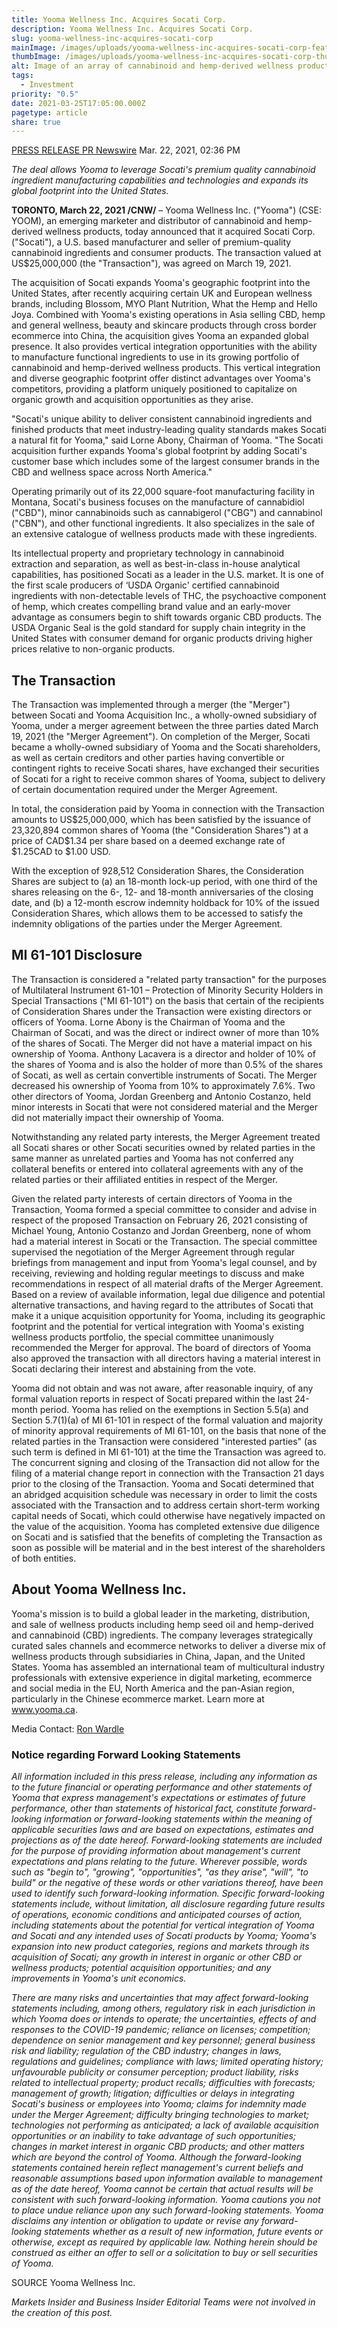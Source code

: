 ```yaml
---
title: Yooma Wellness Inc. Acquires Socati Corp.
description: Yooma Wellness Inc. Acquires Socati Corp.
slug: yooma-wellness-inc-acquires-socati-corp
mainImage: /images/uploads/yooma-wellness-inc-acquires-socati-corp-featured.jpg
thumbImage: /images/uploads/yooma-wellness-inc-acquires-socati-corp-thumb.jpg
alt: Image of an array of cannabinoid and hemp-derived wellness products.
tags:
  - Investment
priority: "0.5"
date: 2021-03-25T17:05:00.000Z
pagetype: article
share: true
---
```

[PRESS RELEASE PR Newswire](https://markets.businessinsider.com/author/pr-newswire)
Mar. 22, 2021, 02:36 PM

*The deal allows Yooma to leverage Socati's premium quality cannabinoid ingredient manufacturing capabilities and technologies and expands its global footprint into the United States.*

**TORONTO, March 22, 2021 /CNW/** – Yooma Wellness Inc. ("Yooma") (CSE: YOOM), an emerging marketer and distributor of cannabinoid and hemp-derived wellness products, today announced that it acquired Socati Corp.("Socati"), a U.S. based manufacturer and seller of premium-quality cannabinoid ingredients and consumer products. The transaction valued at US$25,000,000 (the "Transaction"), was agreed on March 19, 2021.

The acquisition of Socati expands Yooma's geographic footprint into the United States, after recently acquiring certain UK and European wellness brands, including Blossom, MYO Plant Nutrition, What the Hemp and Hello Joya.  Combined with Yooma's existing operations in Asia selling CBD, hemp and general wellness, beauty and skincare products through cross border ecommerce into China, the acquisition gives Yooma an expanded global presence.  It also provides vertical integration opportunities with the ability to manufacture functional ingredients to use in its growing portfolio of cannabinoid and hemp-derived wellness products.  This vertical integration and diverse geographic footprint offer distinct advantages over Yooma's competitors, providing a platform uniquely positioned to capitalize on organic growth and acquisition opportunities as they arise.

"Socati's unique ability to deliver consistent cannabinoid ingredients and finished products that meet industry-leading quality standards makes Socati a natural fit for Yooma," said Lorne Abony, Chairman of Yooma.  "The Socati acquisition further expands Yooma's global footprint by adding Socati's customer base which includes some of the largest consumer brands in the CBD and wellness space across North America."

Operating primarily out of its 22,000 square-foot manufacturing facility in Montana, Socati's business focuses on the manufacture of cannabidiol ("CBD"), minor cannabinoids such as cannabigerol ("CBG") and cannabinol ("CBN"), and other functional ingredients. It also specializes in the sale of an extensive catalogue of wellness products made with these ingredients.

Its intellectual property and proprietary technology in cannabinoid extraction and separation, as well as best-in-class in-house analytical capabilities, has positioned Socati as a leader in the U.S. market. It is one of the first scale producers of ‘USDA Organic' certified cannabinoid ingredients with non-detectable levels of THC, the psychoactive component of hemp, which creates compelling brand value and an early-mover advantage as consumers begin to shift towards organic CBD products. The USDA Organic Seal is the gold standard for supply chain integrity in the United States with consumer demand for organic products driving higher prices relative to non-organic products.

## The Transaction

The Transaction was implemented through a merger (the "Merger") between Socati and Yooma Acquisition Inc., a wholly-owned subsidiary of Yooma, under a merger agreement between the three parties dated March 19, 2021 (the "Merger Agreement").  On completion of the Merger, Socati became a wholly-owned subsidiary of Yooma and the Socati shareholders, as well as certain creditors and other parties having convertible or contingent rights to receive Socati shares, have exchanged their securities of Socati for a right to receive common shares of Yooma, subject to delivery of certain documentation required under the Merger Agreement.

In total, the consideration paid by Yooma in connection with the Transaction amounts to US$25,000,000, which has been satisfied by the issuance of 23,320,894 common shares of Yooma (the "Consideration Shares") at a price of CAD$1.34 per share based on a deemed exchange rate of $1.25CAD to $1.00 USD.

With the exception of 928,512 Consideration Shares, the Consideration Shares are subject to (a) an 18-month lock-up period, with one third of the shares releasing on the 6-, 12- and 18-month anniversaries of the closing date, and (b) a 12-month escrow indemnity holdback for 10% of the issued Consideration Shares, which allows them to be accessed to satisfy the indemnity obligations of the parties under the Merger Agreement.

## MI 61-101 Disclosure

The Transaction is considered a "related party transaction" for the purposes of Multilateral Instrument 61-101 – Protection of Minority Security Holders in Special Transactions ("MI 61-101") on the basis that certain of the recipients of Consideration Shares under the Transaction were existing directors or officers of Yooma.  Lorne Abony is the Chairman of Yooma and the Chairman of Socati, and was the direct or indirect owner of more than 10% of the shares of Socati.  The Merger did not have a material impact on his ownership of Yooma.  Anthony Lacavera is a director and holder of 10% of the shares of Yooma and is also the holder of more than 0.5% of the shares of Socati, as well as certain convertible instruments of Socati.  The Merger decreased his ownership of Yooma from 10% to approximately 7.6%. Two other directors of Yooma, Jordan Greenberg and Antonio Costanzo, held minor interests in Socati that were not considered material and the Merger did not materially impact their ownership of Yooma.

Notwithstanding any related party interests, the Merger Agreement treated all Socati shares or other Socati securities owned by related parties in the same manner as unrelated parties and Yooma has not conferred any collateral benefits or entered into collateral agreements with any of the related parties or their affiliated entities in respect of the Merger.

Given the related party interests of certain directors of Yooma in the Transaction, Yooma formed a special committee to consider and advise in respect of the proposed Transaction on February 26, 2021 consisting of Michael Young, Antonio Costanzo and Jordan Greenberg, none of whom had a material interest in Socati or the Transaction.  The special committee supervised the negotiation of the Merger Agreement through regular briefings from management and input from Yooma's legal counsel, and by receiving, reviewing and holding regular meetings to discuss and make recommendations in respect of all material drafts of the Merger Agreement. Based on a review of available information, legal due diligence and potential alternative transactions, and having regard to the attributes of Socati that make it a unique acquisition opportunity for Yooma, including its geographic footprint and the potential for vertical integration with Yooma's existing wellness products portfolio, the special committee unanimously recommended the Merger for approval. The board of directors of Yooma also approved the transaction with all directors having a material interest in Socati declaring their interest and abstaining from the vote.

Yooma did not obtain and was not aware, after reasonable inquiry, of any formal valuation reports in respect of Socati prepared within the last 24-month period. Yooma has relied on the exemptions in Section 5.5(a) and Section 5.7(1)(a) of MI 61-101 in respect of the formal valuation and majority of minority approval requirements of MI 61-101, on the basis that none of the related parties in the Transaction were considered "interested parties" (as such term is defined in MI 61-101) at the time the Transaction was agreed to.  The concurrent signing and closing of the Transaction did not allow for the filing of a material change report in connection with the Transaction 21 days prior to the closing of the Transaction.  Yooma and Socati determined that an abridged acquisition schedule was necessary in order to limit the costs associated with the Transaction and to address certain short-term working capital needs of Socati, which could otherwise have negatively impacted on the value of the acquisition. Yooma has completed extensive due diligence on Socati and is satisfied that the benefits of completing the Transaction as soon as possible will be material and in the best interest of the shareholders of both entities.

## About Yooma Wellness Inc.

Yooma's mission is to build a global leader in the marketing, distribution, and sale of wellness products including hemp seed oil and hemp-derived and cannabinoid (CBD) ingredients. The company leverages strategically curated sales channels and ecommerce networks to deliver a diverse mix of wellness products through subsidiaries in China, Japan, and the United States. Yooma has assembled an international team of multicultural industry professionals with extensive experience in digital marketing, ecommerce and social media in the EU, North America and the pan-Asian region, particularly in the Chinese ecommerce market. Learn more at www.yooma.ca.

Media Contact:
[Ron Wardle](<mailto: rwardle@yooma.ca>)

### Notice regarding Forward Looking Statements

*All information included in this press release, including any information as to the future financial or operating performance and other statements of Yooma that express management's expectations or estimates of future performance, other than statements of historical fact, constitute forward-looking information or forward-looking statements within the meaning of applicable securities laws and are based on expectations, estimates and projections as of the date hereof. Forward-looking statements are included for the purpose of providing information about management's current expectations and plans relating to the future. Wherever possible, words such as "begin to", "growing", "opportunities", "as they arise", "will", "to build" or the negative of these words or other variations thereof, have been used to identify such forward-looking information. Specific forward-looking statements include, without limitation, all disclosure regarding future results of operations, economic conditions and anticipated courses of action, including statements about the potential for vertical integration of Yooma and Socati and any intended uses of Socati products by Yooma; Yooma's expansion into new product categories, regions and markets through its acquisition of Socati; any growth in interest in organic or other CBD or wellness products; potential acquisition opportunities; and any improvements in Yooma's unit economics.*

*There are many risks and uncertainties that may affect forward-looking statements including, among others, regulatory risk in each jurisdiction in which Yooma does or intends to operate; the uncertainties, effects of and responses to the COVID-19 pandemic; reliance on licenses; competition; dependence on senior management and key personnel; general business risk and liability; regulation of the CBD industry; changes in laws, regulations and guidelines; compliance with laws; limited operating history; unfavourable publicity or consumer perception; product liability, risks related to intellectual property; product recalls; difficulties with forecasts; management of growth; litigation; difficulties or delays in integrating Socati's business or employees into Yooma; claims for indemnity made under the Merger Agreement; difficulty bringing technologies to market; technologies not performing as anticipated; a lack of available acquisition opportunities or an inability to take advantage of such opportunities; changes in market interest in organic CBD products; and other matters which are beyond the control of Yooma. Although the forward-looking statements contained herein reflect management's current beliefs and reasonable assumptions based upon information available to management as of the date hereof, Yooma cannot be certain that actual results will be consistent with such forward-looking information. Yooma cautions you not to place undue reliance upon any such forward-looking statements. Yooma disclaims any intention or obligation to update or revise any forward-looking statements whether as a result of new information, future events or otherwise, except as required by applicable law. Nothing herein should be construed as either an offer to sell or a solicitation to buy or sell securities of Yooma.*

SOURCE Yooma Wellness Inc.

*Markets Insider and Business Insider Editorial Teams were not involved in the creation of this post.*